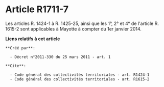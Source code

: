 # Article R1711-7

Les articles R. 1424-1 à R. 1425-25, ainsi que les 1°, 2° et 4° de l'article R. 1615-2 sont applicables à Mayotte à compter
du 1er janvier 2014.

**Liens relatifs à cet article**

	**Créé par**:

	  - Décret n°2011-330 du 25 mars 2011 - art. 1

	**Cite**:

	  - Code général des collectivités territoriales - art. R1424-1
	  - Code général des collectivités territoriales - art. R1615-2
